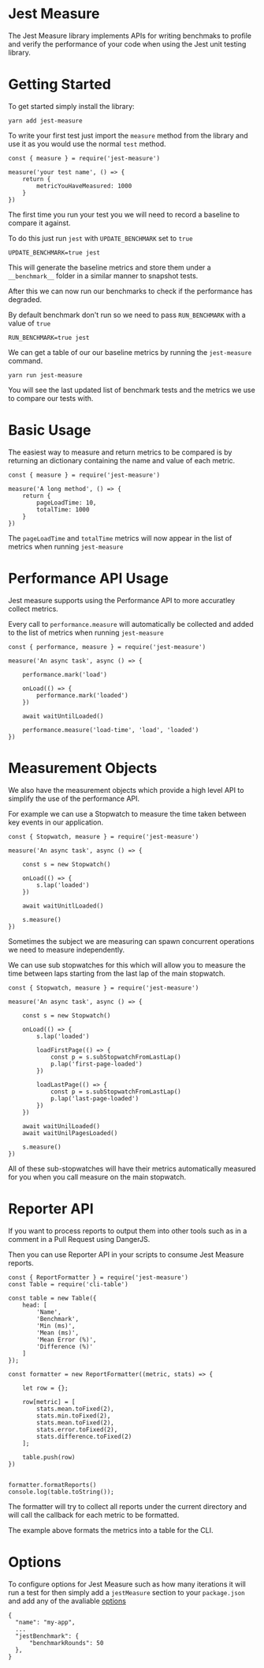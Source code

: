 # Jest Measure

The Jest Measure library implements APIs for writing benchmaks to profile and
verify the performance of your code when using
the Jest unit testing library.

# Getting Started

To get started simply install the library:

```
yarn add jest-measure
```

To write your first test just import the 
`measure` method from the library and use it
as you would use the normal `test` method.

```
const { measure } = require('jest-measure')

measure('your test name', () => {
    return {
        metricYouHaveMeasured: 1000
    }
})
```

The first time you run your test you we will
need to record a baseline to compare it against.

To do this just run `jest` with `UPDATE_BENCHMARK` set to `true`

```
UPDATE_BENCHMARK=true jest
```

This will generate the baseline metrics and store them under a 
`__benchmark__` folder in a similar manner to snapshot tests.

After this we can now run our benchmarks to check if the performance
has degraded.

By default benchmark don't run so we need to 
pass `RUN_BENCHMARK` with a value of `true`

```
RUN_BENCHMARK=true jest
```

We can get a table of our our baseline metrics by running 
the `jest-measure` command.

```
yarn run jest-measure
```

You will see the last updated list of benchmark tests
and the metrics we use to compare our tests with.

# Basic Usage

The easiest way to measure and return metrics to be compared is by
returning an dictionary containing the name and value of each metric.

```
const { measure } = require('jest-measure')

measure('A long method', () => {
    return {
        pageLoadTime: 10,
        totalTime: 1000
    }
})
```

The `pageLoadTime` and `totalTime` metrics will now appear in the list
of metrics when running `jest-measure`

# Performance API Usage

Jest measure supports using the Performance API to more accuratley
collect metrics.

Every call to `performance.measure` will automatically be collected and
added to the list of metrics when running `jest-measure`

```
const { performance, measure } = require('jest-measure')

measure('An async task', async () => {

    performance.mark('load')

    onLoad(() => {
        performance.mark('loaded')
    })

    await waitUntilLoaded()
    
    performance.measure('load-time', 'load', 'loaded')
})
```

# Measurement Objects

We also have the measurement objects which provide
a high level API to simplify the use of the performance API.

For example we can use a Stopwatch to measure the time taken between
key events in our application.

```
const { Stopwatch, measure } = require('jest-measure')

measure('An async task', async () => {

    const s = new Stopwatch()

    onLoad(() => {
        s.lap('loaded')
    })

    await waitUnitlLoaded()

    s.measure()
})
```

Sometimes the subject we are measuring can spawn concurrent operations we need to measure independently.

We can use sub stopwatches for this which will allow you
to measure the time between laps starting from the last
lap of the main stopwatch.

```
const { Stopwatch, measure } = require('jest-measure')

measure('An async task', async () => {

    const s = new Stopwatch()

    onLoad(() => {
        s.lap('loaded')

        loadFirstPage(() => {
            const p = s.subStopwatchFromLastLap()
            p.lap('first-page-loaded')
        })

        loadLastPage(() => {
            const p = s.subStopwatchFromLastLap()
            p.lap('last-page-loaded')
        })
    })

    await waitUnilLoaded()
    await waitUnilPagesLoaded()

    s.measure()
})
```

All of these sub-stopwatches will have their metrics
automatically measured for you when you call measure on the
main stopwatch.

# Reporter API

If you want to process reports to output them into other tools such as
in a comment in a Pull Request using DangerJS.

Then you can use Reporter API in your scripts to consume Jest Measure
reports.

```
const { ReportFormatter } = require('jest-measure')
const Table = require('cli-table')

const table = new Table({
    head: [
        'Name',
        'Benchmark',
        'Min (ms)',
        'Mean (ms)',
        'Mean Error (%)',
        'Difference (%)'
    ]
});

const formatter = new ReportFormatter((metric, stats) => {

    let row = {};

    row[metric] = [
        stats.mean.toFixed(2),
        stats.min.toFixed(2),
        stats.mean.toFixed(2),
        stats.error.toFixed(2),
        stats.difference.toFixed(2)
    ];

    table.push(row)
})


formatter.formatReports()
console.log(table.toString());
```

The formatter will try to collect all reports under the current directory
and will call the callback for each metric to be formatted.

The example above formats the metrics into a table for the CLI.

# Options

To configure options for Jest Measure such as how many iterations
it will run a test for then simply add a `jestMeasure` section
to your `package.json` and add any of the avaliable [options](src/options.js)

```
{
  "name": "my-app",
  ...
  "jestBenchmark": {
      "benchmarkRounds": 50
  },
}
```